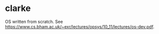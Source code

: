 # clarke
OS written from scratch. See https://www.cs.bham.ac.uk/~exr/lectures/opsys/10_11/lectures/os-dev.pdf. 

